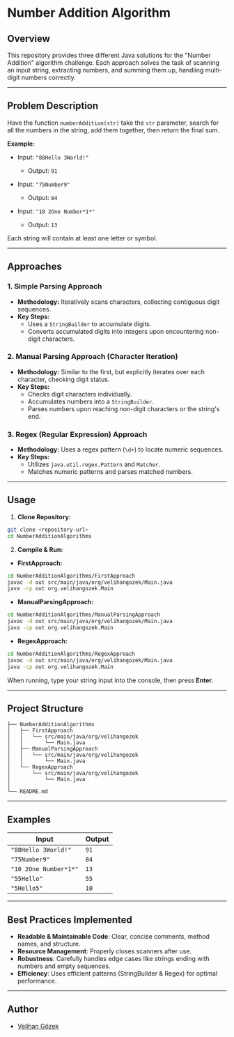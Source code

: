 # Number Addition Algorithm

## Overview

This repository provides three different Java solutions for the "Number Addition" algorithm challenge. Each approach solves the task of scanning an input string, extracting numbers, and summing them up, handling multi-digit numbers correctly.

---

## Problem Description

Have the function `numberAddition(str)` take the `str` parameter, search for all the numbers in the string, add them together, then return the final sum.

**Example:**

- Input: `"88Hello 3World!"`

  - Output: `91`

- Input: `"75Number9"`

  - Output: `84`

- Input: `"10 2One Number*1*"`

  - Output: `13`

Each string will contain at least one letter or symbol.

---

## Approaches

### 1. Simple Parsing Approach

- **Methodology:** Iteratively scans characters, collecting contiguous digit sequences.
- **Key Steps:**
  - Uses a `StringBuilder` to accumulate digits.
  - Converts accumulated digits into integers upon encountering non-digit characters.

### 2. Manual Parsing Approach (Character Iteration)

- **Methodology:** Similar to the first, but explicitly iterates over each character, checking digit status.
- **Key Steps:**
  - Checks digit characters individually.
  - Accumulates numbers into a `StringBuilder`.
  - Parses numbers upon reaching non-digit characters or the string's end.

### 3. Regex (Regular Expression) Approach

- **Methodology:** Uses a regex pattern (`\d+`) to locate numeric sequences.
- **Key Steps:**
  - Utilizes `java.util.regex.Pattern` and `Matcher`.
  - Matches numeric patterns and parses matched numbers.

---

## Usage

1. **Clone Repository:**

```bash
git clone <repository-url>
cd NumberAdditionAlgorithms
```

2. **Compile & Run:**

- **FirstApproach:**

```bash
cd NumberAdditionAlgorithms/FirstApproach
javac -d out src/main/java/org/velihangozek/Main.java
java -cp out org.velihangozek.Main
```

- **ManualParsingApproach:**

```bash
cd NumberAdditionAlgorithms/ManualParsingApproach
javac -d out src/main/java/org/velihangozek/Main.java
java -cp out org.velihangozek.Main
```

- **RegexApproach:**

```bash
cd NumberAdditionAlgorithms/RegexApproach
javac -d out src/main/java/org/velihangozek/Main.java
java -cp out org.velihangozek.Main
```

When running, type your string input into the console, then press **Enter**.

---

## Project Structure

```
├── NumberAdditionAlgorithms
│   ├── FirstApproach
│   │   └── src/main/java/org/velihangozek
│   │       └── Main.java
│   ├── ManualParsingApproach
│   │   └── src/main/java/org/velihangozek
│   │       └── Main.java
│   └── RegexApproach
│       └── src/main/java/org/velihangozek
│           └── Main.java
│
└── README.md
```

---

## Examples

| Input                 | Output |
| --------------------- | ------ |
| `"88Hello 3World!"`   | `91`   |
| `"75Number9"`         | `84`   |
| `"10 2One Number*1*"` | `13`   |
| `"55Hello"`           | `55`   |
| `"5Hello5"`           | `10`   |

---

## Best Practices Implemented

- **Readable & Maintainable Code**: Clear, concise comments, method names, and structure.
- **Resource Management**: Properly closes scanners after use.
- **Robustness**: Carefully handles edge cases like strings ending with numbers and empty sequences.
- **Efficiency**: Uses efficient patterns (StringBuilder & Regex) for optimal performance.

---

## Author

- [Velihan Gözek](https://github.com/velihangozek)